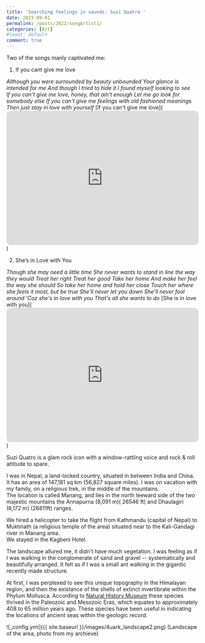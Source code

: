```yaml
---
title: 'Searching feelings in sounds: Suzi Quatro '
date: 2023-09-01
permalink: /posts/2022/songArtist1/
categories: [Art]
#laout: default
comment: true
---
```



Two of the songs manly captivated me: 
1) If you cant give me love

<i>
Although you were surrounded by beauty unbounded
Your glance is intended for me
And though I tried to hide it
I found myself looking to see
</i>
<br>
<i>
If you can't give me love, honey, that ain't enough
Let me go look for somebody else
If you can't give me feelings with old fashioned meanings
Then just stay in love with yourself
</i>
[If you can't give me love](<iframe style="border-radius:12px" src="https://open.spotify.com/embed/track/45JKOZUyOFoLhmEltJFEeW?utm_source=generator&theme=0" width="100%" height="352" frameBorder="0" allowfullscreen="" allow="autoplay; clipboard-write; encrypted-media; fullscreen; picture-in-picture" loading="lazy"></iframe> )


2) She’s in Love with You
<i>
Though she may need a little time
She never wants to stand in line the way they would
Treat her right
Treat her good
Take her home
And make her feel the way she should
So take her home and hold her close
Touch her where she feels it most, but be true
She'll never let you down
She'll never fool around
'Coz she's in love with you
That's all she wants to do
</i>
[She is in love with you](<iframe style="border-radius:12px" src="https://open.spotify.com/embed/track/5I9MwCyxn4mnJRDQBtRzvY?utm_source=generator" width="100%" height="352" frameBorder="0" allowfullscreen="" allow="autoplay; clipboard-write; encrypted-media; fullscreen; picture-in-picture" loading="lazy"></iframe> )



Suzi Quatro is a glam rock icon with a window-rattling voice and rock & roll attitude to spare.


I was in Nepal, a land-locked country, situated in between India and China. It has an area of 147,181 sq km (56,827 square miles). I was on vacation with my family, on a religious trek, in the middle of the mountains. <br>
The location is called Manang, and lies in the north leeward side of the two majestic mountains the Annapurna (8,091 m)( 26546 ft) and Dhaulagiri (8,172 m) (26811ft) ranges. 

We hired a helicopter to take the flight from Kathmandu (capital of Nepal) to Muktinath (a religious temple of the area) situated near to the Kali-Gandagi river in Manang area. <br>
We stayed in the Kagbeni Hotel. 

The landscape allured me, it didn’t have much vegetation. I was feeling as if I was walking in the conglomerate of sand and gravel -- systematically and beautifully arranged. It felt as if I was a small ant walking in the gigantic recently made structure. 

At first, I was perplexed to see this unique topography in the Himalayan region, and then the existance of the shells of extinct invertibrate within the Phylum Mollusca. According to [Natural History Museum](https://natmus.humboldt.edu/exhibits/fossil-focus-exhibits/what-ammonite) these species thrived in the Paleozoic and Mesozoic Eras, which equates to approximately 408 to 65 million years ago. These species have been useful in indicating the locations of ancient seas within the geologic record.

![_config.yml]({{ site.baseurl }}/images/4uark_landscape2.png)
(Landscape of the area, photo from my archieve)


